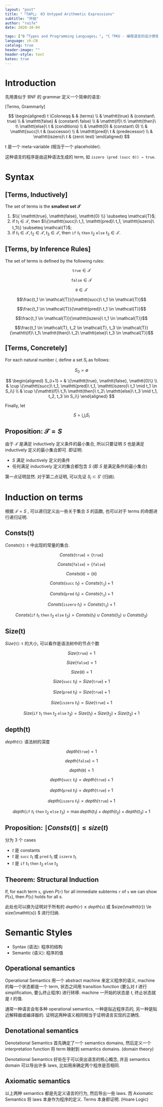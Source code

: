 ```yaml
---
layout: "post"
title: "「TAPL」 03 Untyped Arithmetic Expressions"
subtitle: "开始"
author: "roife"
date: 2020-10-04

tags: ["B「Types and Programming Languages」", "C「PKU - 编程语言的设计原理」"]
language: zh-CN
catalog: true
header-image: ""
header-style: text
katex: true
---
```


# Introduction

先用类似于 BNF 的 grammar 定义一个简单的语言:

[Terms, Grammarly]

$$
\begin{aligned}
t \Coloneqq & & (terms) \\
    & \mathtt{true} & (constant\ true) \\
    & \mathtt{false} & (constant\ false) \\
    & \mathtt{if}\ t\ \mathtt{then}\ t\ \mathtt{else}\ t & (conditions) \\
    & \mathtt{0} & (constant\ 0) \\
    & \mathtt{succ}\ t & (successor) \\
    & \mathtt{pred}\ t & (predecessor) \\
    & \mathtt{iszero}\ t & (zero\ test)
\end{aligned}
$$

t 是一个 meta-variable (相当于一个 placeholder).

这种语言的程序是由这种语法生成的 term, 如 `iszero (pred (succ 0)) → true`.

# Syntax

## [Terms, Inductively]

The set of terms is the **smallest set $\mathcal{T}$**

1. $\\{ \mathtt{true}, \mathtt{false}, \mathtt{0} \\} \subseteq \mathcal{T}$;
2. if $t_1 \in \mathcal{T}$, then $\\{\mathtt{succ}\ t_1, \mathtt{pred}\ t_1, \mathtt{iszero}\ t_1\\} \subseteq \mathcal{T}$;
3. if $t_1 \in \mathcal{T}, t_2 \in \mathcal{T}, t_3 \in \mathcal{T}$, then $\mathtt{if}\ t_1\ \mathtt{then}\ t_2\ \mathtt{else}\ t_3 \in \mathcal{T}$.

## [Terms, by Inference Rules]

The set of terms is defined by the following rules:

$$\mathtt{true} \in \mathcal{T}$$

$$\mathtt{false} \in \mathcal{T}$$

$$\mathtt{0} \in \mathcal{T}$$

$$\frac{t_1 \in \mathcal{T}}{\mathtt{succ}\ t_1 \in \mathcal{T}}$$

$$\frac{t_1 \in \mathcal{T}}{\mathtt{pred}\ t_1 \in \mathcal{T}}$$

$$\frac{t_1 \in \mathcal{T}}{\mathtt{iszero}\ t_1 \in \mathcal{T}}$$

$$\frac{t_1 \in \mathcal{T}, t_2 \in \mathcal{T}, t_3 \in \mathcal{T}}{\mathtt{if}\ t_1\ \mathtt{then}\ t_2\ \mathtt{else}\ t_3 \in \mathcal{T}}$$

## [Terms, Concretely]

For each natural number $i$, define a set $S_i$ as follows:

$$S_0 = \emptyset$$

$$
\begin{aligned}
S_{i+1} = & \{\mathtt{true}, \mathtt{false}, \mathtt{0}\} \\
& \cup \{\mathtt{succ}\ t_1, \mathtt{pred}\ t_1, \mathtt{iszero}\ t_1 \mid t_1 \in S_i\} \\
& \cup \{\mathtt{if}\ t_1\ \mathtt{then}\ t_2\ \mathtt{else}\ t_3 \mid t_1, t_2, t_3 \in S_i\}
\end{aligned}
$$

Finally, let

$$S = \bigcup_i S_i$$

## Proposition: $\mathcal{T} = S$

由于 $\mathcal{T}$ 是满足 inductively 定义条件的最小集合, 所以只要证明 $S$ 也是满足 inductively 定义的最小集合即可. 即证明:
- $S$ 满足 inductively 定义的条件
- 任何满足 inductively 定义的集合都包含 $S$ (即 $S$ 是满足条件的最小集合)

第一点证明显然. 对于第二点证明, 可以先证 $S_i \subset S'$ (归纳).

# Induction on terms

根据 $\mathcal{T} = S$ , 可以递归定义出一些关于集合 $S$ 的函数, 也可以对于 terms 的命题进行递归证明.

## Consts(t)

$Consts(\mathtt{t})$: $\mathtt{t}$ 中出现的常量的集合.

$$Consts(\mathtt{true}) = \{\mathtt{true}\}$$

$$Consts(\mathtt{false}) = \{\mathtt{false}\}$$

$$Consts(\mathtt{0}) = \{\mathtt{0}\}$$

$$Consts(\mathtt{succ}\ t_1)  = Consts(\mathtt{t_1}) + 1$$

$$Consts(\mathtt{pred}\ t_1)  = Consts(\mathtt{t_1}) + 1$$

$$Consts(\mathtt{iszero}\ t_1)  = Consts(\mathtt{t_1}) + 1$$

$$Consts(\mathtt{if}\ t_1\ \mathtt{then}\ t_2\ \mathtt{else}\ t_3) = Consts(t_1) \cup Consts(t_2) \cup Consts(t_3)$$

## Size(t)

$Size(\mathtt{t})$: $\mathtt{t}$ 的大小, 可以看作是语法树中的节点个数

$$Size(\mathtt{true}) = 1$$

$$Size(\mathtt{false}) = 1$$

$$Size(\mathtt{0}) = 1$$

$$Size(\mathtt{succ}\ t_1)  = Size(\mathtt{true}) + 1$$

$$Size(\mathtt{pred}\ t_1)  = Size(\mathtt{true}) + 1$$

$$Size(\mathtt{iszero}\ t_1)  = Size(\mathtt{true}) + 1$$

$$Size(\mathtt{if}\ t_1\ \mathtt{then}\ t_2\ \mathtt{else}\ t_3) = Size(t_1) + Size(t_2) + Size(t_3) + 1$$

## depth(t)

$depth(\mathtt{t})$: 语法树的深度

$$depth(\mathtt{true}) = 1$$

$$depth(\mathtt{false}) = 1$$

$$depth(\mathtt{0}) = 1$$

$$depth(\mathtt{succ}\ t_1)  = depth(\mathtt{true}) + 1$$

$$depth(\mathtt{pred}\ t_1)  = depth(\mathtt{true}) + 1$$

$$depth(\mathtt{iszero}\ t_1)  = depth(\mathtt{true}) + 1$$

$$depth(\mathtt{if}\ t_1\ \mathtt{then}\ t_2\ \mathtt{else}\ t_3) = \max{depth(t_1) + depth(t_2) + depth(t_3)} + 1$$

## Proposition: $\mid Consts(t) \mid \leq size(t)$

分为 3 个 cases
- $t$ 是  constants
- $t$ 是 $\mathtt{succ}\ t_1$ 或 $\mathtt{pred}\ t_1$ 或 $\mathtt{iszero}\ t_1$
- $t$ 是 $\mathtt{if}\ t_1\ \mathtt{then}\ t_2\ \mathtt{else}\ t_3$

## Theorem: Structural Induction

If, for each term $\mathtt{s}$,
given $P(\mathtt{r})$ for all immediate subterms $\mathtt{r}$ of $\mathtt{s}$
we can show $P(\mathtt{s})$,
then $P(\mathtt{s})$ holds for all $s$.

此处也可以换为证明对于所有的 $depth(\mathtt{r}) \le depth(\mathtt{s})$ 或 $size(\mathtt{r}) \le size(\mathtt{s}) $ 进行归纳.

# Semantic Styles

- Syntax (语法): 程序的结构
- Semantic (语义): 程序的值

## Operational semantics

Operational Semantics 用一个 abstract machine 来定义程序的语义, machine 的每一个状态都是一个 term, 状态之间用 transition function (要么对 $t$ 进行 simplification, 要么终止程序) 进行转移. machine 一开始的状态是 $t$, 终止状态就是 $t$ 的值.

通常一种语言会有多种 operational semantics, 一种是贴近程序员的, 另一种是贴近解释器或编译器的. 证明这两种语义相同相当于证明语言实现的正确性.

## Denotational semantics

Denotational Semantics 首先确定了一个 semantics domains, 然后定义一个 interpretation function 将 term 映射到 semantics domains. (domain theory)

Denotational Semantics 好处在于可以突出语言的核心概念, 并且 semantics domain 可以导出许多 laws, 比如用来确定两个程序是否相同.

## Axiomatic semantics

以上两种 semantics 都是先定义语言的行为, 然后导出一些 laws. 而 Axiomatic Semantics 将 laws 本身作为程序的定义. Terms 本身即证明. (Hoare Logic)

